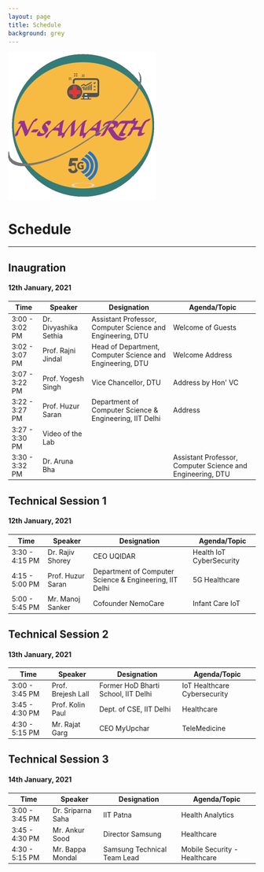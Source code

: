 ```yaml
---
layout: page
title: Schedule
background: grey
---
```

![](/assets/img/nslogo2.png)

# Schedule

------------
## Inaugration
####  12th January, 2021

|Time | Speaker  | Designation  |  Agenda/Topic  |
| ------------ | ------------ | ------------ | ------------ |
| 3:00 - 3:02 PM  | Dr. Divyashika Sethia | Assistant Professor, Computer Science and Engineering, DTU | Welcome of Guests  |
| 3:02 - 3:07 PM  | Prof. Rajni Jindal | Head of Department, Computer Science and Engineering, DTU  | Welcome Address  |
| 3:07 - 3:22 PM  | Prof. Yogesh Singh | Vice Chancellor, DTU  | Address by Hon' VC  |
| 3:22 - 3:27 PM  | Prof. Huzur Saran | Department of Computer Science & Engineering, IIT  Delhi  | Address  |
| 3:27 - 3:30 PM  | Video of the Lab  |
| 3:30 - 3:32 PM  | Dr. Aruna Bha| | Assistant Professor, Computer Science and Engineering, DTU  | Vote of Thanks  |



## Technical Session 1
####  12th January, 2021

|Time | Speaker  | Designation  |  Agenda/Topic  |
| ------------ | ------------ | ------------ | ------------ |
| 3:30 - 4:15 PM  | Dr. Rajiv Shorey | CEO UQIDAR | Health IoT CyberSecurity  |
| 4:15 - 5:00 PM  | Prof. Huzur Saran |Department of Computer Science & Engineering, IIT  Delhi | 5G Healthcare |
| 5:00 - 5:45 PM  | Mr. Manoj Sanker | Cofounder NemoCare  | Infant Care IoT  |

## Technical Session 2
####  13th January, 2021

|Time | Speaker  | Designation  |  Agenda/Topic  |
| ------------ | ------------ | ------------ | ------------ |
| 3:00 - 3:45 PM  | Prof. Brejesh Lall | Former HoD Bharti School, IIT Delhi| IoT Healthcare Cybersecurity |
| 3:45 - 4:30 PM  | Prof. Kolin Paul | Dept. of CSE, IIT Delhi | Healthcare  |
| 4:30 - 5:15 PM  | Mr. Rajat Garg | CEO MyUpchar  | TeleMedicine |


## Technical Session 3
####  14th January, 2021

|Time | Speaker  | Designation  |  Agenda/Topic  |
| ------------ | ------------ | ------------ | ------------ |
| 3:00 - 3:45 PM  | Dr. Sriparna Saha | IIT Patna| Health Analytics |
| 3:45 - 4:30 PM  | Mr. Ankur Sood | Director Samsung | Healthcare  |
| 4:30 - 5:15 PM  | Mr. Bappa Mondal | Samsung Technical Team Lead | Mobile Security - Healthcare |
